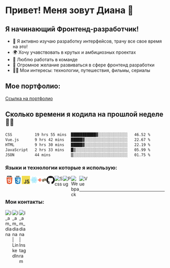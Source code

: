 # Привет! Меня зовут Диана 👋
## Я начинающий Фронтенд-разработчик!

- 🧠 Я активно изучаю разработку интерфейсов, трачу все свое время на это!
- 🌍 Хочу учавствовать в крутых и амбициозных проектах
- 👩 Люблю работать в команде
- 💪 Oгромное желание развиваться в сфере фронтенд разработки
- 👨‍💻 Мои интересы: технологии, путешествия, фильмы, сериалы

## Мое портфолио:
 [Ссылка на портфолио](https://dianazaharova.github.io/portfolio/)

## Сколько времени я кодила на прошлой неделе 👩‍💻
<!--START_SECTION:waka-->
```text
CSS          19 hrs 55 mins  ███████████▓░░░░░░░░░░░░░   46.52 % 
Vue.js       9 hrs 42 mins   █████▓░░░░░░░░░░░░░░░░░░░   22.67 % 
HTML         9 hrs 30 mins   █████▓░░░░░░░░░░░░░░░░░░░   22.19 % 
JavaScript   2 hrs 33 mins   █▒░░░░░░░░░░░░░░░░░░░░░░░   05.99 % 
JSON         44 mins         ▒░░░░░░░░░░░░░░░░░░░░░░░░   01.75 % 
```
<!--END_SECTION:waka-->
### Языки и технологии которые я использую:

<img align="left" alt="HTML5" width="26px" src="https://raw.githubusercontent.com/github/explore/80688e429a7d4ef2fca1e82350fe8e3517d3494d/topics/html/html.png" />
<img align="left" alt="CSS3" width="26px" src="https://raw.githubusercontent.com/github/explore/80688e429a7d4ef2fca1e82350fe8e3517d3494d/topics/css/css.png" />
<img align="left" alt="JavaScript" width="26px" src="https://raw.githubusercontent.com/github/explore/80688e429a7d4ef2fca1e82350fe8e3517d3494d/topics/javascript/javascript.png" />
<img align="left" alt="React" width="26px" src="https://raw.githubusercontent.com/github/explore/80688e429a7d4ef2fca1e82350fe8e3517d3494d/topics/react/react.png" />
<img align="left" alt="Git" width="26px" src="https://raw.githubusercontent.com/github/explore/80688e429a7d4ef2fca1e82350fe8e3517d3494d/topics/git/git.png" />
<img align="left" alt="GitHub" width="26px" src="https://raw.githubusercontent.com/github/explore/78df643247d429f6cc873026c0622819ad797942/topics/github/github.png" />
<img align="left" alt="Scss" width="26px" src="https://upload.wikimedia.org/wikipedia/commons/thumb/9/96/Sass_Logo_Color.svg/1200px-Sass_Logo_Color.svg.png" />
<img align="left" alt="Pug" width="26px" src="https://cdn.worldvectorlogo.com/logos/pug.svg" />
<img align="left" alt="Webpack" width="26px" src="https://raw.githubusercontent.com/webpack/media/master/logo/icon-square-big.png" />
<img align="left" alt="Vue" width="26px" src="https://upload.wikimedia.org/wikipedia/commons/thumb/9/95/Vue.js_Logo_2.svg/2367px-Vue.js_Logo_2.svg.png" />
<br />
<br />

---

### Мои контакты:

[<img align="left" alt="i_am_diana" width="22px" src="https://image.flaticon.com/icons/png/512/25/25231.png" />][profile]
[<img align="left" alt="i_am_diana | LinkedIn" width="22px" src="https://cdn.jsdelivr.net/npm/simple-icons@v3/icons/linkedin.svg" />][linkedin]
[<img align="left" alt="i_am_diana | Instagram" width="22px" src="https://cdn1.iconfinder.com/data/icons/andriod-app-logo/32/icon_telegram-512.png" />][telegram]

<br />






[profile]: https://github.com/DianaZaharova
[linkedin]: https://www.linkedin.com/in/diana-zaharova-a78853200/
[telegram]: https://t.me/DianaZaharova
